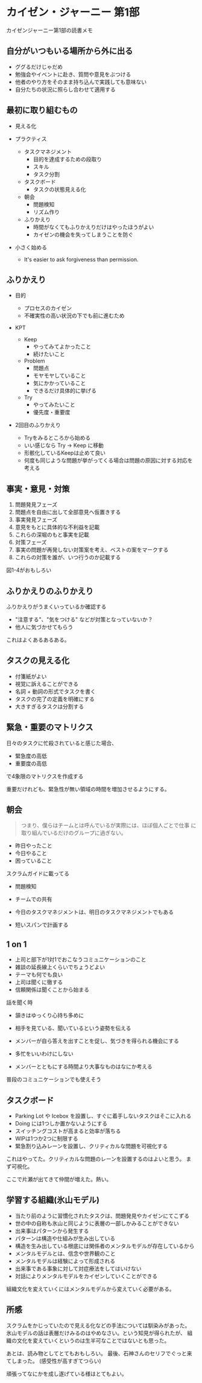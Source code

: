 # カイゼン・ジャーニー 第1部

カイゼンジャーニー第1部の読書メモ

## 自分がいつもいる場所から外に出る

* ググるだけじゃだめ
* 勉強会やイベントに赴き、質問や意見をぶつける
* 他者のやり方をそのまま持ち込んで実践しても意味ない
* 自分たちの状況に照らし合わせて適用する

## 最初に取り組むもの

* 見える化

* プラクティス
  * タスクマネジメント
    * 目的を達成するための段取り
    * スキル
    * タスク分割
  * タスクボード
    * タスクの状態見える化
  * 朝会
    * 問題検知
    * リズム作り
  * ふりかえり
    * 時間がなくてもふりかえりだけはやったほうがよい
    * カイゼンの機会を失ってしまうことを防ぐ

* 小さく始める
  * It's easier to ask forgiveness than permission.

## ふりかえり

* 目的
  * プロセスのカイゼン
  * 不確実性の高い状況の下でも前に進むため

* KPT
  * Keep
    * やってみてよかったこと
    * 続けたいこと
  * Problem
    * 問題点
    * モヤモヤしていること
    * 気にかかっていること
    * できるだけ具体的に挙げる
  * Try
    * やってみたいこと
    * 優先度・重要度

* 2回目のふりかえり
  * Tryをみるところから始める
  * いい感じなら Try -> Keep に移動
  * 形骸化しているKeepは止めて良い
  * 何度も同じような問題が挙がってくる場合は問題の原因に対する対応を考える

## 事実・意見・対策

1. 問題発見フェーズ
  1. 問題点を自由に出して全部意見へ仮置きする
1. 事実発見フェーズ
  1. 意見をもとに具体的な不利益を記載
  1. これらの深堀のもと事実を記載
1. 対策フェーズ
  1. 事実の問題が再発しない対策案を考え、ベストの案をマークする
  1. これらの対策を誰が、いつ行うのか記載する

図1-4がおもしろい

## ふりかえりのふりかえり

ふりかえりがうまくいっているか確認する

* "注意する"、"気をつける" などが対策となっていないか？
* 他人に気づかせてもらう

これはよくあるあるある。

## タスクの見える化

* 付箋紙がよい
* 視覚に訴えることができる
* 名詞 + 動詞の形式でタスクを書く
* タスクの完了の定義を明確にする
* 大きすぎるタスクは分割する

## 緊急・重要のマトリクス

日々のタスクに忙殺されていると感じた場合、

* 緊急度の高低
* 重要度の高低

で4象限のマトリクスを作成する

重要だけれども、緊急性が無い領域の時間を増加させるようにする。

## 朝会

> つまり、僕らはチームとは呼んでいるが実際には、ほぼ個人ごとで仕事
> に取り組んでいるだけのグループに過ぎない。

* 昨日やったこと
* 今日やること
* 困っていること

スクラムガイドに載ってる

* 問題検知
* チームでの共有

* 今日のタスクマネジメントは、明日のタスクマネジメントでもある
* 短いスパンで計画する

## 1 on 1

* 上司と部下が1対1でおこなうコミュニケーションのこと
* 雑談の延長線上くらいでちょうどよい
* テーマも何でも良い
* 上司は聞くに徹する
* 信頼関係は聞くことから始まる

話を聞く時

* 頷きはゆっくり心持ち多めに
* 相手を見ている、聞いているという姿勢を伝える

* メンバーが自ら答えを出すことを促し、気づきを得られる機会にする
* 多忙をいいわけにしない
* メンバーとともにする時間より大事なものはなにか考える

普段のコミュニケーションでも使えそう

## タスクボード

* Parking Lot や Icebox を設置し、すぐに着手しないタスクはそこに入れる
* Doing には1つしか置かないようにする
* スイッチングコストが高まると効率が落ちる
* WIPは1つか2つに制限する
* 緊急割り込みレーンを設置し、クリティカルな問題を可視化する

これはやってた。クリティカルな問題のレーンを設置するのはよいと思う。
まず可視化。

ここで片瀬が出てきて仲間が増えた。熱い。

## 学習する組織(氷山モデル)

* 当たり前のように習慣化されたタスクは、問題発見やカイゼンにてこずる
* 世の中の自称も氷山と同じように表層の一部しかみることができない
* 出来事はパターンから発生する
* パターンは構造や仕組みが生み出している
* 構造を生み出している根底には関係者のメンタルモデルが存在しているから
* メンタルモデルとは、信念や世界観のこと
* メンタルモデルは経験によって形成される
* 出来事である事象に対して対症療法をしてはいけない
* 対話によりメンタルモデルをカイゼンしていくことができる

組織文化を変えていくにはメンタルモデルから変えていく必要がある。

## 所感

スクラムをかじっていたので見える化などの手法については馴染みがあった。
氷山モデルの話は表層だけみるのはやめなさい。という知見が得られたが、
組織の文化を変えていくというのは生半可なことではないとも思った。

あとは、読み物としてとてもおもしろい。
最後、石神さんのセリフでぐっと来てしまった。
(感受性が高すぎてつらい)

頑張ってなにかを成し遂げている様はとてもよい。


